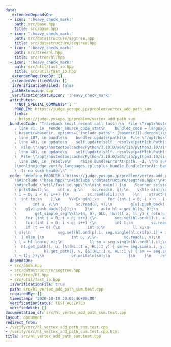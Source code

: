 ```yaml
---
data:
  _extendedDependsOn:
  - icon: ':heavy_check_mark:'
    path: src/base.hpp
    title: src/base.hpp
  - icon: ':heavy_check_mark:'
    path: src/datastructure/segtree.hpp
    title: src/datastructure/segtree.hpp
  - icon: ':heavy_check_mark:'
    path: src/tree/hl.hpp
    title: src/tree/hl.hpp
  - icon: ':heavy_check_mark:'
    path: src/util/fast_io.hpp
    title: src/util/fast_io.hpp
  _extendedRequiredBy: []
  _extendedVerifiedWith: []
  _isVerificationFailed: false
  _pathExtension: cpp
  _verificationStatusIcon: ':heavy_check_mark:'
  attributes:
    '*NOT_SPECIAL_COMMENTS*': ''
    PROBLEM: https://judge.yosupo.jp/problem/vertex_add_path_sum
    links:
    - https://judge.yosupo.jp/problem/vertex_add_path_sum
  bundledCode: "Traceback (most recent call last):\n  File \"/opt/hostedtoolcache/Python/3.10.0/x64/lib/python3.10/site-packages/onlinejudge_verify/documentation/build.py\"\
    , line 71, in _render_source_code_stat\n    bundled_code = language.bundle(stat.path,\
    \ basedir=basedir, options={'include_paths': [basedir]}).decode()\n  File \"/opt/hostedtoolcache/Python/3.10.0/x64/lib/python3.10/site-packages/onlinejudge_verify/languages/cplusplus.py\"\
    , line 187, in bundle\n    bundler.update(path)\n  File \"/opt/hostedtoolcache/Python/3.10.0/x64/lib/python3.10/site-packages/onlinejudge_verify/languages/cplusplus_bundle.py\"\
    , line 401, in update\n    self.update(self._resolve(pathlib.Path(included), included_from=path))\n\
    \  File \"/opt/hostedtoolcache/Python/3.10.0/x64/lib/python3.10/site-packages/onlinejudge_verify/languages/cplusplus_bundle.py\"\
    , line 401, in update\n    self.update(self._resolve(pathlib.Path(included), included_from=path))\n\
    \  File \"/opt/hostedtoolcache/Python/3.10.0/x64/lib/python3.10/site-packages/onlinejudge_verify/languages/cplusplus_bundle.py\"\
    , line 260, in _resolve\n    raise BundleErrorAt(path, -1, \"no such header\"\
    )\nonlinejudge_verify.languages.cplusplus_bundle.BundleErrorAt: base.hpp: line\
    \ -1: no such header\n"
  code: "#define PROBLEM \"https://judge.yosupo.jp/problem/vertex_add_path_sum\"\n\
    \n#include \"base.hpp\"\n#include \"datastructure/segtree.hpp\"\n#include \"tree/hl.hpp\"\
    \n#include \"util/fast_io.hpp\"\n\nint main() {\n    Scanner sc(stdin);\n    Printer\
    \ pr(stdout);\n    int n, q;\n    sc.read(n, q);\n    V<ll> a(n);\n    for (int\
    \ i = 0; i < n; i++) {\n        sc.read(a[i]);\n    }\n    struct E {\n      \
    \  int to;\n    };\n    VV<E> g(n);\n    for (int i = 0; i < n - 1; i++) {\n \
    \       int u, v;\n        sc.read(u, v);\n        g[u].push_back({v});\n    \
    \    g[v].push_back({u});\n    }\n    auto hl = get_hl(g, 0);\n    auto seg =\n\
    \        get_simple_seg(V<ll>(n, 0), 0LL, [&](ll x, ll y) { return x + y; });\n\
    \    for (int i = 0; i < n; i++) {\n        seg.set(hl.ord(i).i, a[i]);\n    }\n\
    \    for (int i = 0; i < q; i++) {\n        int t;\n        sc.read(t);\n    \
    \    if (t == 0) {\n            int p;\n            ll x;\n            sc.read(p,\
    \ x);\n            seg.set(hl.ord(p).i, seg.single(hl.ord(p).i) + x);\n      \
    \  } else {\n            int u, v;\n            sc.read(u, v);\n            int\
    \ l = hl.lca(u, v);\n            ll sm = seg.single(hl.ord(l).i);\n          \
    \  hl.get_path(l, u, [&](HL::I x, HL::I y) { sm += seg.sum(x.i, y.i + 1); });\n\
    \            hl.get_path(l, v, [&](HL::I x, HL::I y) { sm += seg.sum(x.i, y.i\
    \ + 1); });\n            pr.writeln(sm);\n        }\n    }\n    return 0;\n}\n"
  dependsOn:
  - src/base.hpp
  - src/datastructure/segtree.hpp
  - src/tree/hl.hpp
  - src/util/fast_io.hpp
  isVerificationFile: true
  path: src/hl_vertex_add_path_sum.test.cpp
  requiredBy: []
  timestamp: '2020-10-18 20:05:46+09:00'
  verificationStatus: TEST_ACCEPTED
  verifiedWith: []
documentation_of: src/hl_vertex_add_path_sum.test.cpp
layout: document
redirect_from:
- /verify/src/hl_vertex_add_path_sum.test.cpp
- /verify/src/hl_vertex_add_path_sum.test.cpp.html
title: src/hl_vertex_add_path_sum.test.cpp
---
```

